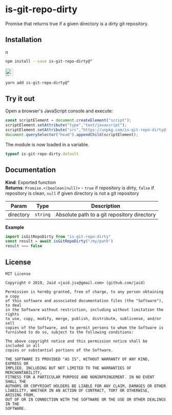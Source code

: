 # is-git-repo-dirty


Promise that returns true if a given directory is a dirty git repository.

## Installation
<a href='https://npmjs.com/package/is-git-repo-dirty'><img alt='npm logo' src='https://raw.githubusercontent.com/npm/logos/master/npm%20logo/npm-logo-red.png' height=16/></a>
```bash
npm install --save is-git-repo-dirty@^
```
<a href='https://yarnpkg.com/package/is-git-repo-dirty'><img alt='Yarn logo' src='https://raw.githubusercontent.com/yarnpkg/assets/master/yarn-kitten-full.png' height=24/></a>
```bash
yarn add is-git-repo-dirty@^
```


## Try it out
Open a browser's JavaScript console and execute:

```javascript
const scriptElement = document.createElement("script");
scriptElement.setAttribute("type","text/javascript");
scriptElement.setAttribute("src","https://unpkg.com/is-git-repo-dirty@1.0.1");
document.querySelector("head").appendChild(scriptElement);
```

The module is now loaded in a variable.

```javascript
typeof is-git-repo-dirty.default
```

## Documentation
**Kind**: Exported function  
**Returns**: <code>Promise.&lt;(boolean\|null)&gt;</code> - `true` if repository is dirty, `false` if repository is clean, `null` if given directory is not a git repository  

| Param | Type | Description |
| --- | --- | --- |
| directory | <code>string</code> | Absolute path to a git repository directory |

**Example**  
```javascript
import isGitRepoDirty from "is-git-repo-dirty"
const result = await isGitRepoDirty("/my/path")
result === false
```


## License
```text
MIT License

Copyright © 2019, Jaid <jaid.jsx@gmail.com> (github.com/jaid)

Permission is hereby granted, free of charge, to any person obtaining a copy
of this software and associated documentation files (the "Software"), to deal
in the Software without restriction, including without limitation the rights
to use, copy, modify, merge, publish, distribute, sublicense, and/or sell
copies of the Software, and to permit persons to whom the Software is
furnished to do so, subject to the following conditions:

The above copyright notice and this permission notice shall be included in all
copies or substantial portions of the Software.

THE SOFTWARE IS PROVIDED "AS IS", WITHOUT WARRANTY OF ANY KIND, EXPRESS OR
IMPLIED, INCLUDING BUT NOT LIMITED TO THE WARRANTIES OF MERCHANTABILITY,
FITNESS FOR A PARTICULAR PURPOSE AND NONINFRINGEMENT. IN NO EVENT SHALL THE
AUTHORS OR COPYRIGHT HOLDERS BE LIABLE FOR ANY CLAIM, DAMAGES OR OTHER
LIABILITY, WHETHER IN AN ACTION OF CONTRACT, TORT OR OTHERWISE, ARISING FROM,
OUT OF OR IN CONNECTION WITH THE SOFTWARE OR THE USE OR OTHER DEALINGS IN THE
SOFTWARE.
```
